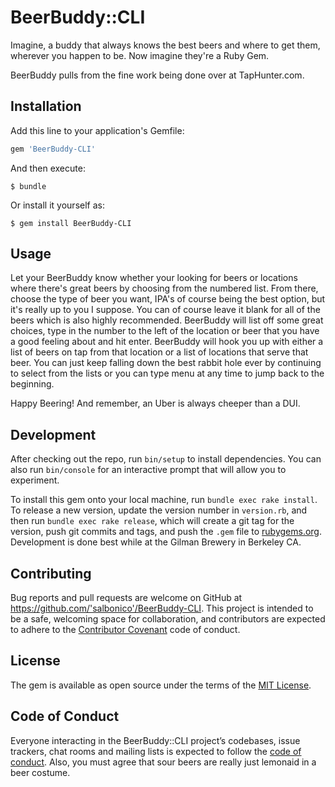 # BeerBuddy::CLI

Imagine, a buddy that always knows the best beers and where to get them, wherever you happen to be. Now imagine they're a Ruby Gem.

BeerBuddy pulls from the fine work being done over at TapHunter.com.

## Installation

Add this line to your application's Gemfile:

```ruby
gem 'BeerBuddy-CLI'
```

And then execute:

    $ bundle

Or install it yourself as:

    $ gem install BeerBuddy-CLI

## Usage

Let your BeerBuddy know whether your looking for beers or locations where there's great beers by choosing from the numbered list. From there, choose the type of beer you want, IPA's of course being the best option, but it's really up to you I suppose. You can of course leave it blank for all of the beers which is also highly recommended. BeerBuddy will list off some great choices, type in the number to the left of the location or beer that you have a good feeling about and hit enter. BeerBuddy will hook you up with either a list of beers on tap from that location or a list of locations that serve that beer. You can just keep falling down the best rabbit hole ever by continuing to select from the lists or you can type menu at any time to jump back to the beginning.

Happy Beering! And remember, an Uber is always cheeper than a DUI.  

## Development

After checking out the repo, run `bin/setup` to install dependencies. You can also run `bin/console` for an interactive prompt that will allow you to experiment.

To install this gem onto your local machine, run `bundle exec rake install`. To release a new version, update the version number in `version.rb`, and then run `bundle exec rake release`, which will create a git tag for the version, push git commits and tags, and push the `.gem` file to [rubygems.org](https://rubygems.org). Development is done best while at the Gilman Brewery in Berkeley CA. 

## Contributing

Bug reports and pull requests are welcome on GitHub at https://github.com/'salbonico'/BeerBuddy-CLI. This project is intended to be a safe, welcoming space for collaboration, and contributors are expected to adhere to the [Contributor Covenant](http://contributor-covenant.org) code of conduct.

## License

The gem is available as open source under the terms of the [MIT License](https://opensource.org/licenses/MIT).

## Code of Conduct

Everyone interacting in the BeerBuddy::CLI project’s codebases, issue trackers, chat rooms and mailing lists is expected to follow the [code of conduct](https://github.com/'salbonico'/BeerBuddy-CLI/blob/master/CODE_OF_CONDUCT.md). Also, you must agree that sour beers are really just lemonaid in a beer costume.
